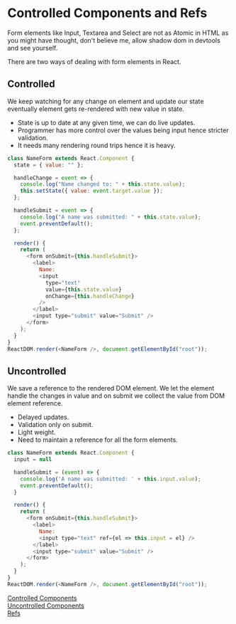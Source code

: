 # Controlled Components and Refs

Form elements like Input, Textarea and Select are not as Atomic in HTML as you might have thought, don't believe me, allow shadow dom in devtools and see yourself.

There are two ways of dealing with form elements in React.

## Controlled

We keep watching for any change on element and update our state eventually element gets re-rendered with new value in state. 

* State is up to date at any given time, we can do live updates.
* Programmer has more control over the values being input hence stricter validation.
* It needs many rendering round trips hence it is heavy.

```js
class NameForm extends React.Component {
  state = { value: "" };

  handleChange = event => {
    console.log("Name changed to: " + this.state.value);
    this.setState({ value: event.target.value });
  };

  handleSubmit = event => {
    console.log("A name was submitted: " + this.state.value);
    event.preventDefault();
  };

  render() {
    return (
      <form onSubmit={this.handleSubmit}>
        <label>
          Name:
          <input
            type="text"
            value={this.state.value}
            onChange={this.handleChange}
          />
        </label>
        <input type="submit" value="Submit" />
      </form>
    );
  }
}
ReactDOM.render(<NameForm />, document.getElementById("root"));
```

## Uncontrolled

We save a reference to the rendered DOM element. We let the element handle the changes in value and on submit we collect the value from DOM element reference.

* Delayed updates.
* Validation only on submit.
* Light weight.
* Need to maintain a reference for all the form elements.

```js
class NameForm extends React.Component {
  input = null

  handleSubmit = (event) => {
    console.log('A name was submitted: ' + this.input.value);
    event.preventDefault();
  }

  render() {
    return (
      <form onSubmit={this.handleSubmit}>
        <label>
          Name:
          <input type="text" ref={el => this.input = el} />
        </label>
        <input type="submit" value="Submit" />
      </form>
    );
  }
}
ReactDOM.render(<NameForm />, document.getElementById("root"));

```

[Controlled Components](https://reactjs.org/docs/forms.html#controlled-components)  
[Uncontrolled Components](https://reactjs.org/docs/uncontrolled-components.html)  
[Refs](https://reactjs.org/docs/refs-and-the-dom.html)  